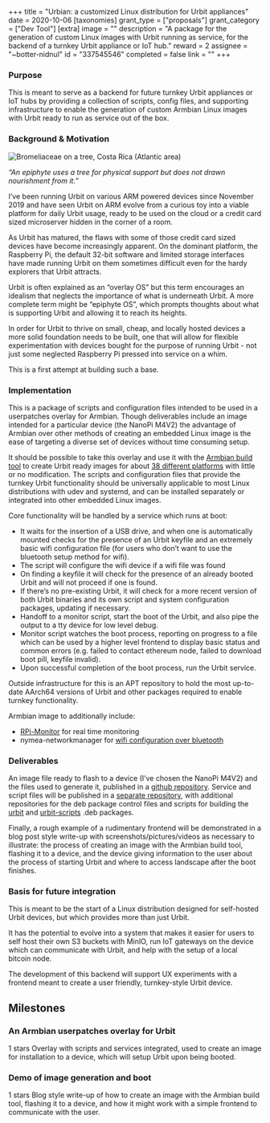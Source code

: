 +++
title = "Urbian: a customized Linux distribution for Urbit appliances"
date = 2020-10-06
[taxonomies]
grant_type = ["proposals"]
grant_category = ["Dev Tool"]
[extra]
image = ""
description = "A package for the generation of custom Linux images with Urbit running as service, for the backend of a turnkey Urbit appliance or IoT hub."
reward = 2
assignee = "~botter-nidnul"
id = "337545546"
completed = false
link = ""
+++

### Purpose

This is meant to serve as a backend for future turnkey Urbit appliances or IoT hubs by providing a collection of scripts, config files, and supporting infrastructure to enable the generation of custom Armbian Linux images with Urbit ready to run as service out of the box.

### Background & Motivation

![Bromeliaceae on a tree, Costa Rica (Atlantic area)](https://upload.wikimedia.org/wikipedia/commons/thumb/4/4d/Bromeliaceae20020312.JPG/640px-Bromeliaceae20020312.JPG)

*“An epiphyte uses a tree for physical support but does not drawn nourishment from it.”*

I’ve been running Urbit on various ARM powered devices since November 2019 and have seen Urbit on ARM evolve from a curious toy into a viable platform for daily Urbit usage, ready to be used on the cloud or a credit card sized microserver hidden in the corner of a room.

As Urbit has matured, the flaws with some of those credit card sized devices have become increasingly apparent. On the dominant platform, the Raspberry Pi, the default 32-bit software and limited storage interfaces have made running Urbit on them sometimes difficult even for the hardy explorers that Urbit attracts.

Urbit is often explained as an “overlay OS” but this term encourages an idealism that neglects the importance of what is underneath Urbit. A more complete term might be “epiphyte OS”, which prompts thoughts about what is supporting Urbit and allowing it to reach its heights.

In order for Urbit to thrive on small, cheap, and locally hosted devices a more solid foundation needs to be built, one that will allow for flexible experimentation with devices bought for the purpose of running Urbit - not just some neglected Raspberry Pi pressed into service on a whim.

This is a first attempt at building such a base.

### Implementation

This is a package of scripts and configuration files intended to be used in a userpatches overlay for Armbian. Though deliverables include an image intended for a particular device (the NanoPi M4V2) the advantage of Armbian over other methods of creating an embedded Linux image is the ease of targeting a diverse set of devices without time consuming setup.

It should be possible to take this overlay and use it with the [Armbian build tool](https://github.com/armbian/build) to create Urbit ready images for about [38 different platforms](https://docs.google.com/document/d/e/2PACX-1vRo8VKU4oUQQN9Z94vu2lYP2iSb75MRwKLtLGnfTkShmUw7kupjg1cYOryT1Tw1lwczw2Eu8nyIlfKQ/pub) with little or no modification.
The scripts and configuration files that provide the turnkey Urbit functionality should be universally applicable to most Linux distributions with udev and systemd, and can be installed separately or integrated into other embedded Linux images. 

Core functionality will be handled by a service which runs at boot:
- It waits for the insertion of a USB drive, and when one is automatically mounted checks for the presence of an Urbit keyfile and an extremely basic wifi configuration file (for users who don’t want to use the bluetooth setup method for wifi).
- The script will configure the wifi device if a wifi file was found
- On finding a keyfile it will check for the presence of an already booted Urbit and will not proceed if one is found.
- If there’s no pre-existing Urbit, it will check for a more recent version of both Urbit binaries and its own script and system configuration packages, updating if necessary.
- Handoff to a monitor script, start the boot of the Urbit, and also pipe the output to a tty device for low level debug.
- Monitor script watches the boot process, reporting on progress to a file which can be used by a higher level frontend to display basic status and common errors (e.g. failed to contact ethereum node, failed to download boot pill, keyfile invalid).
- Upon successful completion of the boot process, run the Urbit service.

Outside infrastructure for this is an APT repository to hold the most up-to-date AArch64 versions of Urbit and other packages required to enable turnkey functionality.

Armbian image to additionally include:
- [RPi-Monitor](https://github.com/XavierBerger/RPi-Monitor) for real time monitoring
- nymea-networkmanager for [wifi configuration over bluetooth](https://berrylan.org)

### Deliverables

An image file ready to flash to a device (I’ve chosen the NanoPi M4V2) and the files used to generate it, published in a [github repository](https://github.com/botter-nidnul/userpatches). Service and script files will be published in a [separate repository](https://github.com/botter-nidnul/urbit-scripts), with additional repositories for the deb package control files and scripts for building the [urbit](https://github.com/botter-nidnul/urbit.deb) and [urbit-scripts](https://github.com/botter-nidnul/urbit-scripts.deb) .deb packages.

Finally, a rough example of a rudimentary frontend will be demonstrated in a blog post style write-up with screenshots/pictures/videos as necessary to illustrate: the process of creating an image with the Armbian build tool, flashing it to a device, and the device giving information to the user about the process of starting Urbit and where to access landscape after the boot finishes.

### Basis for future integration

This is meant to be the start of a Linux distribution designed for self-hosted Urbit devices, but which provides more than just Urbit.

It has the potential to evolve into a system that makes it easier for users to self host their own S3 buckets with MinIO, run IoT gateways on the device which can communicate with Urbit, and help with the setup of a local bitcoin node.

The development of this backend will support UX experiments with a frontend meant to create a user friendly, turnkey-style Urbit device.


## Milestones


### An Armbian userpatches overlay for Urbit
1 stars
Overlay with scripts and services integrated, used to create an image for installation to a device, which will setup Urbit upon being booted.


### Demo of image generation and boot
1 stars
Blog style write-up of how to create an image with the Armbian build tool, flashing it to a device, and how it might work with a simple frontend to communicate with the user.

    